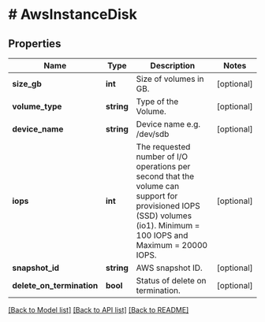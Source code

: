 # # AwsInstanceDisk

## Properties

Name | Type | Description | Notes
------------ | ------------- | ------------- | -------------
**size_gb** | **int** | Size of volumes in GB. | [optional]
**volume_type** | **string** | Type of the Volume. | [optional]
**device_name** | **string** | Device name e.g. /dev/sdb | [optional]
**iops** | **int** | The requested number of I/O operations per second that the volume can support for provisioned IOPS (SSD) volumes (io1). Minimum &#x3D; 100 IOPS and Maximum &#x3D; 20000 IOPS. | [optional]
**snapshot_id** | **string** | AWS snapshot ID. | [optional]
**delete_on_termination** | **bool** | Status of delete on termination. | [optional]

[[Back to Model list]](../../README.md#models) [[Back to API list]](../../README.md#endpoints) [[Back to README]](../../README.md)
